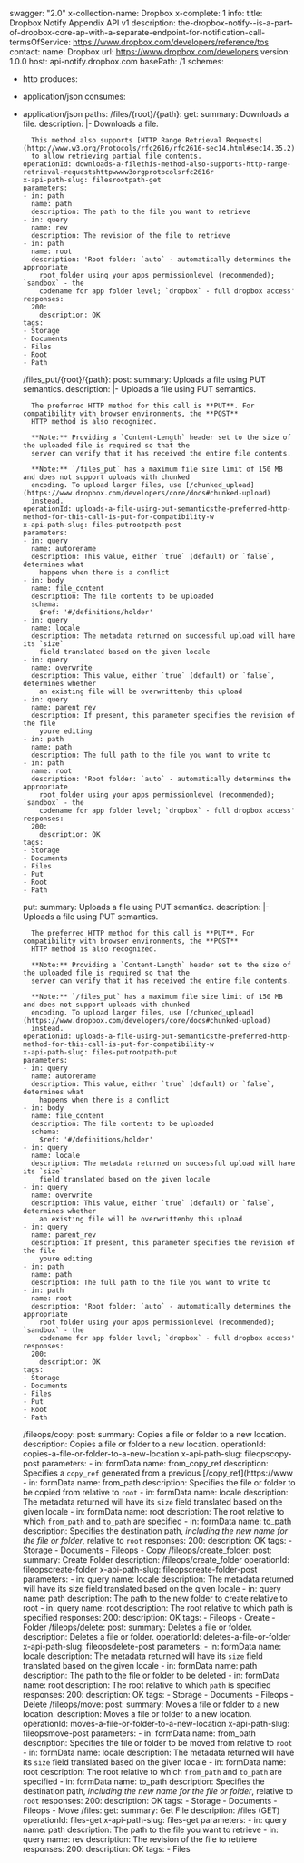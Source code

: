 swagger: "2.0"
x-collection-name: Dropbox
x-complete: 1
info:
  title: Dropbox Notify Appendix API v1
  description: the-dropbox-notify--is-a-part-of-dropbox-core-ap-with-a-separate-endpoint-for-notification-call-
  termsOfService: https://www.dropbox.com/developers/reference/tos
  contact:
    name: Dropbox
    url: https://www.dropbox.com/developers
  version: 1.0.0
host: api-notify.dropbox.com
basePath: /1
schemes:
- http
produces:
- application/json
consumes:
- application/json
paths:
  /files/{root}/{path}:
    get:
      summary: Downloads a file.
      description: |-
        Downloads a file.

        This method also supports [HTTP Range Retrieval Requests](http://www.w3.org/Protocols/rfc2616/rfc2616-sec14.html#sec14.35.2)
        to allow retrieving partial file contents.
      operationId: downloads-a-filethis-method-also-supports-http-range-retrieval-requestshttpwwww3orgprotocolsrfc2616r
      x-api-path-slug: filesrootpath-get
      parameters:
      - in: path
        name: path
        description: The path to the file you want to retrieve
      - in: query
        name: rev
        description: The revision of the file to retrieve
      - in: path
        name: root
        description: 'Root folder: `auto` - automatically determines the appropriate
          root folder using your apps permissionlevel (recommended); `sandbox` - the
          codename for app folder level; `dropbox` - full dropbox access'
      responses:
        200:
          description: OK
      tags:
      - Storage
      - Documents
      - Files
      - Root
      - Path
  /files_put/{root}/{path}:
    post:
      summary: Uploads a file using PUT semantics.
      description: |-
        Uploads a file using PUT semantics.

        The preferred HTTP method for this call is **PUT**. For compatibility with browser environments, the **POST**
        HTTP method is also recognized.

        **Note:** Providing a `Content-Length` header set to the size of the uploaded file is required so that the
        server can verify that it has received the entire file contents.

        **Note:** `/files_put` has a maximum file size limit of 150 MB and does not support uploads with chunked
        encoding. To upload larger files, use [/chunked_upload](https://www.dropbox.com/developers/core/docs#chunked-upload)
        instead.
      operationId: uploads-a-file-using-put-semanticsthe-preferred-http-method-for-this-call-is-put-for-compatibility-w
      x-api-path-slug: files-putrootpath-post
      parameters:
      - in: query
        name: autorename
        description: This value, either `true` (default) or `false`, determines what
          happens when there is a conflict
      - in: body
        name: file_content
        description: The file contents to be uploaded
        schema:
          $ref: '#/definitions/holder'
      - in: query
        name: locale
        description: The metadata returned on successful upload will have its `size`
          field translated based on the given locale
      - in: query
        name: overwrite
        description: This value, either `true` (default) or `false`, determines whether
          an existing file will be overwrittenby this upload
      - in: query
        name: parent_rev
        description: If present, this parameter specifies the revision of the file
          youre editing
      - in: path
        name: path
        description: The full path to the file you want to write to
      - in: path
        name: root
        description: 'Root folder: `auto` - automatically determines the appropriate
          root folder using your apps permissionlevel (recommended); `sandbox` - the
          codename for app folder level; `dropbox` - full dropbox access'
      responses:
        200:
          description: OK
      tags:
      - Storage
      - Documents
      - Files
      - Put
      - Root
      - Path
    put:
      summary: Uploads a file using PUT semantics.
      description: |-
        Uploads a file using PUT semantics.

        The preferred HTTP method for this call is **PUT**. For compatibility with browser environments, the **POST**
        HTTP method is also recognized.

        **Note:** Providing a `Content-Length` header set to the size of the uploaded file is required so that the
        server can verify that it has received the entire file contents.

        **Note:** `/files_put` has a maximum file size limit of 150 MB and does not support uploads with chunked
        encoding. To upload larger files, use [/chunked_upload](https://www.dropbox.com/developers/core/docs#chunked-upload)
        instead.
      operationId: uploads-a-file-using-put-semanticsthe-preferred-http-method-for-this-call-is-put-for-compatibility-w
      x-api-path-slug: files-putrootpath-put
      parameters:
      - in: query
        name: autorename
        description: This value, either `true` (default) or `false`, determines what
          happens when there is a conflict
      - in: body
        name: file_content
        description: The file contents to be uploaded
        schema:
          $ref: '#/definitions/holder'
      - in: query
        name: locale
        description: The metadata returned on successful upload will have its `size`
          field translated based on the given locale
      - in: query
        name: overwrite
        description: This value, either `true` (default) or `false`, determines whether
          an existing file will be overwrittenby this upload
      - in: query
        name: parent_rev
        description: If present, this parameter specifies the revision of the file
          youre editing
      - in: path
        name: path
        description: The full path to the file you want to write to
      - in: path
        name: root
        description: 'Root folder: `auto` - automatically determines the appropriate
          root folder using your apps permissionlevel (recommended); `sandbox` - the
          codename for app folder level; `dropbox` - full dropbox access'
      responses:
        200:
          description: OK
      tags:
      - Storage
      - Documents
      - Files
      - Put
      - Root
      - Path
  /fileops/copy:
    post:
      summary: Copies a file or folder to a new location.
      description: Copies a file or folder to a new location.
      operationId: copies-a-file-or-folder-to-a-new-location
      x-api-path-slug: fileopscopy-post
      parameters:
      - in: formData
        name: from_copy_ref
        description: Specifies a `copy_ref` generated from a previous [/copy_ref](https://www
      - in: formData
        name: from_path
        description: Specifies the file or folder to be copied from relative to `root`
      - in: formData
        name: locale
        description: The metadata returned will have its `size` field translated based
          on the given locale
      - in: formData
        name: root
        description: The root relative to which `from_path` and `to_path` are specified
      - in: formData
        name: to_path
        description: Specifies the destination path, *including the new name for the
          file or folder*, relative to `root`
      responses:
        200:
          description: OK
      tags:
      - Storage
      - Documents
      - Fileops
      - Copy
  /fileops/create_folder:
    post:
      summary: Create Folder
      description: /fileops/create_folder
      operationId: fileopscreate-folder
      x-api-path-slug: fileopscreate-folder-post
      parameters:
      - in: query
        name: locale
        description: The metadata returned will have its size field translated based
          on the given locale
      - in: query
        name: path
        description: The path to the new folder to create relative to root
      - in: query
        name: root
        description: The root relative to which path is specified
      responses:
        200:
          description: OK
      tags:
      - Fileops
      - Create
      - Folder
  /fileops/delete:
    post:
      summary: Deletes a file or folder.
      description: Deletes a file or folder.
      operationId: deletes-a-file-or-folder
      x-api-path-slug: fileopsdelete-post
      parameters:
      - in: formData
        name: locale
        description: The metadata returned will have its `size` field translated based
          on the given locale
      - in: formData
        name: path
        description: The path to the file or folder to be deleted
      - in: formData
        name: root
        description: The root relative to which `path` is specified
      responses:
        200:
          description: OK
      tags:
      - Storage
      - Documents
      - Fileops
      - Delete
  /fileops/move:
    post:
      summary: Moves a file or folder to a new location.
      description: Moves a file or folder to a new location.
      operationId: moves-a-file-or-folder-to-a-new-location
      x-api-path-slug: fileopsmove-post
      parameters:
      - in: formData
        name: from_path
        description: Specifies the file or folder to be moved from relative to `root`
      - in: formData
        name: locale
        description: The metadata returned will have its `size` field translated based
          on the given locale
      - in: formData
        name: root
        description: The root relative to which `from_path` and `to_path` are specified
      - in: formData
        name: to_path
        description: Specifies the destination path, *including the new name for the
          file or folder*, relative to `root`
      responses:
        200:
          description: OK
      tags:
      - Storage
      - Documents
      - Fileops
      - Move
  /files:
    get:
      summary: Get File
      description: /files (GET)
      operationId: files-get
      x-api-path-slug: files-get
      parameters:
      - in: query
        name: path
        description: The path to the file you want to retrieve
      - in: query
        name: rev
        description: The revision of the file to retrieve
      responses:
        200:
          description: OK
      tags:
      - Files